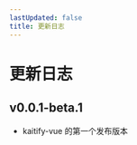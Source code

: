 ```yaml
---
lastUpdated: false
title: 更新日志
---
```


# 更新日志

## v0.0.1-beta.1 <Badge type="tip" text='2024.12.03' />

- kaitify-vue 的第一个发布版本
